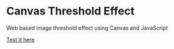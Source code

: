 # Canvas Threshold Effect
Web based image threshold effect using Canvas and JavaScript

[Test it here](https://rawgit.com/laurenz1337/Canvas-Threshold-Effect/master/index.html)
